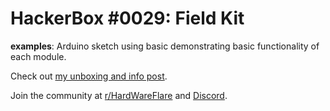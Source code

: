 # HackerBox #0029: Field Kit

**examples**: Arduino sketch using basic demonstrating basic functionality of each module.
 
Check out [my unboxing and info post](https://nick.blog/2018/04/06/hackerbox-0029-field-kit/).

Join the community at [r/HardWareFlare](https://www.reddit.com/r/HardWareFlare/) and [Discord](https://discord.gg/H33trfN).
